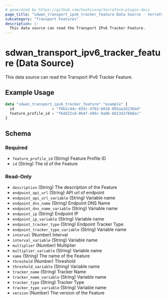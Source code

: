 ```yaml
---
# generated by https://github.com/hashicorp/terraform-plugin-docs
page_title: "sdwan_transport_ipv6_tracker_feature Data Source - terraform-provider-sdwan"
subcategory: "Transport Features"
description: |-
  This data source can read the Transport IPv6 Tracker Feature.
---
```


# sdwan_transport_ipv6_tracker_feature (Data Source)

This data source can read the Transport IPv6 Tracker Feature.

## Example Usage

```terraform
data "sdwan_transport_ipv6_tracker_feature" "example" {
  id                 = "f6b2c44c-693c-4763-b010-895aa3d236bd"
  feature_profile_id = "f6dd22c8-0b4f-496c-9a0b-6813d1f8b8ac"
}
```

<!-- schema generated by tfplugindocs -->
## Schema

### Required

- `feature_profile_id` (String) Feature Profile ID
- `id` (String) The id of the Feature

### Read-Only

- `description` (String) The description of the Feature
- `endpoint_api_url` (String) API url of endpoint
- `endpoint_api_url_variable` (String) Variable name
- `endpoint_dns_name` (String) Endpoint DNS Name
- `endpoint_dns_name_variable` (String) Variable name
- `endpoint_ip` (String) Endpoint IP
- `endpoint_ip_variable` (String) Variable name
- `endpoint_tracker_type` (String) Endpoint Tracker Type
- `endpoint_tracker_type_variable` (String) Variable name
- `interval` (Number) Interval
- `interval_variable` (String) Variable name
- `multiplier` (Number) Multiplier
- `multiplier_variable` (String) Variable name
- `name` (String) The name of the Feature
- `threshold` (Number) Threshold
- `threshold_variable` (String) Variable name
- `tracker_name` (String) Tracker Name
- `tracker_name_variable` (String) Variable name
- `tracker_type` (String) Tracker Type
- `tracker_type_variable` (String) Variable name
- `version` (Number) The version of the Feature

